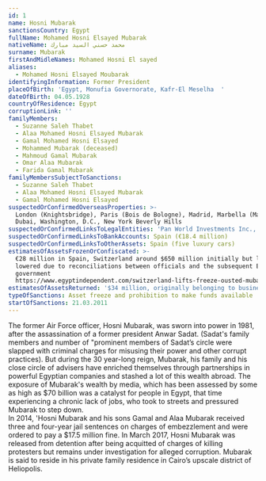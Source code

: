 ```yaml
---
id: 1
name: Hosni Mubarak
sanctionsCountry: Egypt
fullName: Mohamed Hosni Elsayed Mubarak
nativeName: محمد حسني السيد مبارك
surname: Mubarak
firstAndMidleNames: Mohamed Hosni El sayed
aliases:
  - Mohamed Hosni Elsayed Moubarak
identifyingInformation: Former President
placeOfBirth: 'Egypt, Monufia Governorate, Kafr-El Meselha  '
dateOfBirth: 04.05.1928
countryOfResidence: Egypt
corruptionLink: ''
familyMembers:
  - Suzanne Saleh Thabet
  - Alaa Mohamed Hosni Elsayed Mubarak
  - Gamal Mohamed Hosni Elsayed
  - Mohammed Mubarak (deceased)
  - Mahmoud Gamal Mubarak
  - Omar Alaa Mubarak
  - Farida Gamal Mubarak
familyMembersSubjectToSanctions:
  - Suzanne Saleh Thabet
  - Alaa Mohamed Hosni Elsayed Mubarak
  - Gamal Mohamed Hosni Elsayed
suspectedOrConfirmedOverseasProperties: >-
  London (Knightsbridge), Paris (Bois de Bologne), Madrid, Marbella (Malaga)
  Dubai, Washington, D.C., New York Beverly Hills 
suspectedOrConfirmedLinksToLegalEntities: 'Pan World Investments Inc., Brick Nominees Limited'
suspectedOrConfirmedLinksToBankAccounts: Spain (€18.4 million)
suspectedOrConfirmedLinksToOtherAssets: Spain (five luxury cars)
estimatesOfAssetsFrozenOrConfiscated: >-
  €28 million in Spain, Switzerland around $650 million initially but later
  lowered due to reconciliations between officials and the subsequent Egyptian
  government
  https://www.egyptindependent.com/switzerland-lifts-freeze-ousted-mubaraks-financial-assets/
estimatesOfAssetsReturned: '$34 million, originally belonging to businessman Ahmed Ezz'
typeOfSanctions: Asset freeze and prohibition to make funds available
startOfSanctions: 21.03.2011
---
```

The former Air Force officer, Hosni Mubarak, was sworn into power in 1981, after 
the assassination of a former president Anwar Sadat. (Sadat's family members and 
number of "prominent members of Sadat’s circle were slapped with criminal 
charges for misusing their power and other corrupt practices). 
But during the 30 year-long reign, Mubarak, his family and his close circle of 
advisers have enriched themselves through partnerships in powerful Egyptian 
companies and stashed a lot of this wealth abroad. The exposure of Mubarak's 
wealth by media, which has been assessed by some as high as $70 billion was a 
catalyst for people in Egypt, that time experiencing a chronic lack of jobs, who 
took to streets and pressured Mubarak to step down.  
In 2014, 'Hosni Mubarak and his sons Gamal and Alaa Mubarak received three and 
four-year jail sentences on charges of embezzlement and were ordered to pay a 
$17.5 million fine. In March 2017, Hosni Mubarak was released from detention 
after being acquitted of charges of killing protesters but remains under 
investigation for alleged corruption. Mubarak is said to reside in his private 
family residence in Cairo’s upscale district of Heliopolis.
